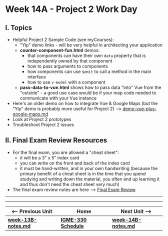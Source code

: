 # Week 14A - Project 2 Work Day

## I. Topics
- Helpful Project 2 Sample Code (see myCourses):
  - "Yip" demo links - will be very helpful in architecting your application
  - **counter-component-fun.html** demos:
    - that components can have their own `data` property that is independently owned by that component
    - how to pass arguments to components
    - how components can use `$emit` to call a method in the main interface
    - how to use `v-model` with a component
  - **pass-data-to-vue.html** shows how to pass data "into" Vue from the "outside" - a good use case would be if your map code needed to communicate with your Vue instance
- Here's an older demo on how to integrate Vue & Google Maps (but the "Yip" demo is probably more useful for Project 2) --> [demo-vue-plus-google-maps.md](https://github.com/tonethar/IGME-330-Master/blob/master/notes/demo-vue-plus-google-maps.md)
- Look at Project 2 prototypes
- Troubleshoot Project 2 issues


## II. Final Exam Review Resources
- For the final exam, you are allowed a "cheat sheet":
  - it will be a 3" x 5" index card
  - you can write on the front and back of the index card
  - it must be hand-written, and in your own handwriting (because the primary benefit of a cheat sheet is in the time that you spend studying and writing down the material, you often end up learning it and thus don't need the cheat sheet very much)
- The final exam review notes are here --> [Final Exam Review](../exams/final-exam-review.md)
<hr><hr>

| <-- Previous Unit | Home | Next Unit -->
| --- | --- | --- 
| [**week-13B-notes.md**](week-13B-notes.md)     |  [**IGME-330 Schedule**](../schedule.md) | [**week-14B-notes.md**](week-14B-notes.md)
